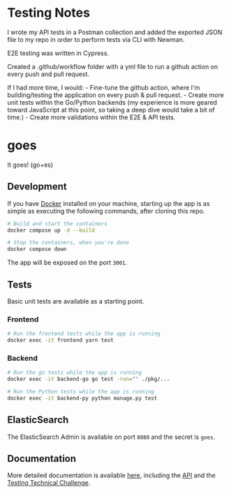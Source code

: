 # Testing Notes

I wrote my API tests in a Postman collection and added the exported JSON file to my repo in order to perform tests via CLI with Newman.

E2E testing was written in Cypress.

Created a .github/workflow folder with a yml file to run a github action on every push and pull request.

If I had more time, I would: - Fine-tune the github action, where I'm building/testing the application on every push & pull request. - Create more unit tests within the Go/Python backends (my experience is more geared toward JavaScript at this point, so taking a deep dive would take a bit of time.) - Create more validations within the E2E & API tests.

# goes

It goes! (go+es)

## Development

If you have [Docker][docker] installed on your machine, starting up the app is
as simple as executing the following commands, after cloning this repo.

```sh
# Build and start the containers
docker compose up -d --build

# Stop the containers, when you're done
docker compose down
```

The app will be exposed on the port `3001`.

## Tests

Basic unit tests are available as a starting point.

### Frontend

```sh
# Run the frontend tests while the app is running
docker exec -it frontend yarn test
```

### Backend

```sh
# Run the go tests while the app is running
docker exec -it backend-go go test -run="" ./pkg/...
```

```sh
# Run the Python tests while the app is running
docker exec -it backend-py python manage.py test
```

## ElasticSearch

The ElasticSearch Admin is available on port `8080` and the secret is `goes`.

## Documentation

More detailed documentation is available [here][docs], including the [API][api]
and the [Testing Technical Challenge][challenge].

<!-- References -->

[api]: ./docs/API.md
[challenge]: ./docs/TESTING_CHALLENGE.md
[docker]: https://www.docker.com/
[docs]: ./docs/README.md
